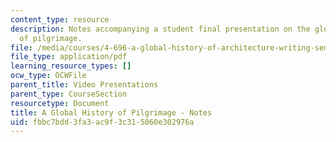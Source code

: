 ```yaml
---
content_type: resource
description: Notes accompanying a student final presentation on the global history
  of pilgrimage.
file: /media/courses/4-696-a-global-history-of-architecture-writing-seminar-spring-2008/fbbc7bdd3fa3ac9f3c315060e302976a_MIT4_696s08_project05_notes.pdf
file_type: application/pdf
learning_resource_types: []
ocw_type: OCWFile
parent_title: Video Presentations
parent_type: CourseSection
resourcetype: Document
title: A Global History of Pilgrimage - Notes
uid: fbbc7bdd-3fa3-ac9f-3c31-5060e302976a
---
```

